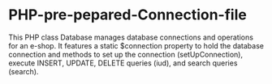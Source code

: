 # PHP-pre-pepared-Connection-file
This PHP class Database manages database connections and operations for an e-shop. It features a static $connection property to hold the database connection and methods to set up the connection (setUpConnection), execute INSERT, UPDATE, DELETE queries (iud), and search queries (search).
